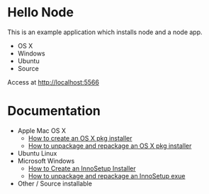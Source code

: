 Hello Node
===

This is an example application which installs node and a node app.

  * OS X
  * Windows
  * Ubuntu
  * Source

Access at <http://localhost:5566>

Documentation
===

  * Apple Mac OS X
    * [How to create an OS X pkg installer](http://blog.coolaj86.com/articles/how-to-create-an-osx-pkg-installer.html)
    * [How to unpackage and repackage an OS X pkg installer](http://blog.coolaj86.com/articles/how-to-unpackage-and-repackage-pkg-osx.html)
  * Ubuntu Linux
  * Microsoft Windows
    * [How to Create an InnoSetup Installer](http://blog.coolaj86.com/articles/how-to-create-an-innosetup-installer.html)
    * [How to unpackage and repackage an InnoSetup exue](http://blog.coolaj86.com/articles/how-to-unpackage-and-repackage-an-innosetup-exe.html)
  * Other / Source
installable 
